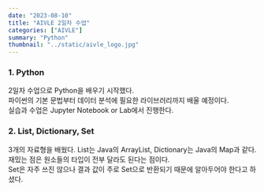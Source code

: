 ```yaml
---
date: "2023-08-10"
title: "AIVLE 2일차 수업"
categories: ["AIVLE"]
summary: "Python"
thumbnail: "../static/aivle_logo.jpg"
---
```


### 1. Python

2일차 수업으로 Python을 배우기 시작했다.  
파이썬의 기본 문법부터 데이터 분석에 필요한 라이브러리까지 배울 예정이다.  
실습과 수업은 Jupyter Notebook or Lab에서 진행한다.

### 2. List, Dictionary, Set

3개의 자료형을 배웠다.
List는 Java의 ArrayList, Dictionary는 Java의 Map과 같다.  
재밌는 점은 원소들의 타입이 전부 달라도 된다는 점이다.  
Set은 자주 쓰진 않으나 결과 값이 주로 Set으로 반환되기 때문에 알아두어야 한다고 하셨다.
